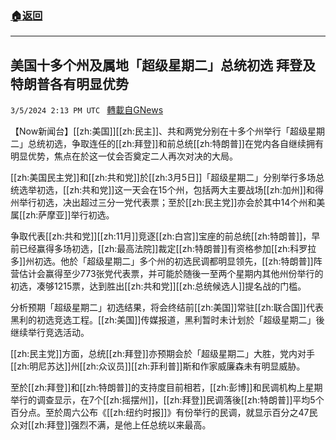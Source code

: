 ###  [:house:返回](README.md)
---


## 美国十多个州及属地「超级星期二」总统初选 拜登及特朗普各有明显优势
`3/5/2024 2:13 PM UTC ` [轉載自GNews](https://gnews.org/articles/2367426)

【Now新闻台】[[zh:美国]][[zh:民主]]、共和两党分别在十多个州举行「超级星期二」总统初选，争取连任的[[zh:拜登]]和前总统[[zh:特朗普]]在党内各自继续拥有明显优势，焦点在於这一仗会否奠定二人再次对决的大局。

[[zh:美国民主党]]和[[zh:共和党]]於[[zh:3月5日]]「超级星期二」分别举行多场总统选举初选，[[zh:共和党]]这一天会在15个州，包括两大主要战场[[zh:加州]]和得州举行初选，决出超过三分一党代表票；至於[[zh:民主党]]亦会於其中14个州和美属[[zh:萨摩亚]]举行初选。

争取代表[[zh:共和党]][[zh:11月]]竞逐[[zh:白宫]]宝座的前总统[[zh:特朗普]]，早前已经赢得多场初选，[[zh:最高法院]]裁定[[zh:特朗普]]有资格参加[[zh:科罗拉多]]州初选。他於「超级星期二」多个州的初选民调都明显领先，[[zh:特朗普]]阵营估计会赢得至少773张党代表票，并可能於随後一至两个星期内其他州份举行的初选，凑够1215票，达到胜出[[zh:共和党]][[zh:总统候选人]]提名战的门槛。

分析预期「超级星期二」初选结果，将会终结前[[zh:美国]]常驻[[zh:联合国]]代表黑利的初选竞选工程。[[zh:美国]]传媒报道，黑利暂时未计划於「超级星期二」後继续举行竞选活动。

[[zh:民主党]]方面，总统[[zh:拜登]]亦预期会於「超级星期二」大胜，党内对手[[zh:明尼苏达]]州[[zh:众议员]][[zh:菲利普]]斯和作家威廉森未有明显威胁。

至於[[zh:拜登]]和[[zh:特朗普]]的支持度目前相若，[[zh:彭博]]和民调机构上星期举行的调查显示，在7个[[zh:摇摆州]]，[[zh:拜登]]民调落後[[zh:特朗普]]平均5个百分点。至於周六公布《[[zh:纽约时报]]》有份举行的民调，就显示百分之47民众对[[zh:拜登]]强烈不满，是他上任总统以来最高。
